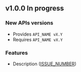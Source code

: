 ## v1.0.0 In progress
### New APIs versions
* Provides `API_NAME vX.Y`
* Requires `API_NAME vX.Y`

### Features
* Description ([ISSUE_NUMBER](https://issues.folio.org/browse/ISSUE_NUMBER))
